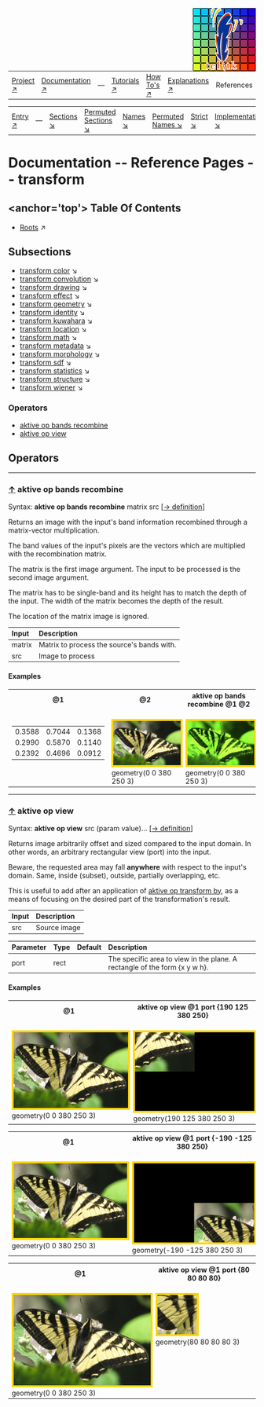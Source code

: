 <img src='../assets/aktive-logo-128.png' style='float:right;'>

||||||||
|---|---|---|---|---|---|---|
|[Project ↗](../../README.md)|[Documentation ↗](../index.md)|&mdash;|[Tutorials ↗](../tutorials.md)|[How To's ↗](../howtos.md)|[Explanations ↗](../explanations.md)|References|

|||||||||
|---|---|---|---|---|---|---|---|
|[Entry ↗](index.md)|&mdash;|[Sections ↘](bysection.md)|[Permuted Sections ↘](bypsection.md)|[Names ↘](byname.md)|[Permuted Names ↘](bypname.md)|[Strict ↘](strict.md)|[Implementations ↘](bylang.md)|

# Documentation -- Reference Pages -- transform

## <anchor='top'> Table Of Contents

  - [Roots](bysection.md) ↗


## Subsections


 - [transform color](transform_color.md) ↘
 - [transform convolution](transform_convolution.md) ↘
 - [transform drawing](transform_drawing.md) ↘
 - [transform effect](transform_effect.md) ↘
 - [transform geometry](transform_geometry.md) ↘
 - [transform identity](transform_identity.md) ↘
 - [transform kuwahara](transform_kuwahara.md) ↘
 - [transform location](transform_location.md) ↘
 - [transform math](transform_math.md) ↘
 - [transform metadata](transform_metadata.md) ↘
 - [transform morphology](transform_morphology.md) ↘
 - [transform sdf](transform_sdf.md) ↘
 - [transform statistics](transform_statistics.md) ↘
 - [transform structure](transform_structure.md) ↘
 - [transform wiener](transform_wiener.md) ↘

### Operators

 - [aktive op bands recombine](#op_bands_recombine)
 - [aktive op view](#op_view)

## Operators

---
### [↑](#top) <a name='op_bands_recombine'></a> aktive op bands recombine

Syntax: __aktive op bands recombine__ matrix src [[→ definition](/file?ci=trunk&ln=5&name=etc/transformer/filter/recombine.tcl)]

Returns an image with the input's band information recombined through a matrix-vector multiplication.

The band values of the input's pixels are the vectors which are multiplied with the recombination matrix.

The matrix is the first image argument. The input to be processed is the second image argument.

The matrix has to be single-band and its height has to match the depth of the input. The width of the matrix becomes the depth of the result.

The location of the matrix image is ignored.

|Input|Description|
|:---|:---|
|matrix|Matrix to process the source's bands with.|
|src|Image to process|

#### <a name='op_bands_recombine__examples'></a> Examples

<a name='op_bands_recombine__examples__e1'></a><table>
<tr><th>@1
    <br>&nbsp;</th>
    <th>@2
    <br>&nbsp;</th>
    <th>aktive op bands recombine @1 @2
    <br>&nbsp;</th></tr>
<tr><td valign='top'><table><tr><td>0.3588</td><td>0.7044</td><td>0.1368</td></tr><tr><td>0.2990</td><td>0.5870</td><td>0.1140</td></tr><tr><td>0.2392</td><td>0.4696</td><td>0.0912</td></tr></table></td>
    <td valign='top'><img src='example-00311.gif' alt='@2' style='border:4px solid gold'>
    <br>geometry(0 0 380 250 3)</td>
    <td valign='top'><img src='example-00312.gif' alt='aktive op bands recombine @1 @2' style='border:4px solid gold'>
    <br>geometry(0 0 380 250 3)</td></tr>
</table>


---
### [↑](#top) <a name='op_view'></a> aktive op view

Syntax: __aktive op view__ src (param value)... [[→ definition](/file?ci=trunk&ln=5&name=etc/transformer/viewport.tcl)]

Returns image arbitrarily offset and sized compared to the input domain. In other words, an arbitrary rectangular view (port) into the input.

Beware, the requested area may fall __anywhere__ with respect to the input's domain. Same, inside (subset), outside, partially overlapping, etc.

This is useful to add after an application of [aktive op transform by](transform_structure_warp.md#op_transform_by), as a means of focusing on the desired part of the transformation's result.

|Input|Description|
|:---|:---|
|src|Source image|

|Parameter|Type|Default|Description|
|:---|:---|:---|:---|
|port|rect||The specific area to view in the plane. A rectangle of the form {x y w h}.|

#### <a name='op_view__examples'></a> Examples

<a name='op_view__examples__e1'></a><table>
<tr><th>@1
    <br>&nbsp;</th>
    <th>aktive op view @1 port {190 125 380 250}
    <br>&nbsp;</th></tr>
<tr><td valign='top'><img src='example-00644.gif' alt='@1' style='border:4px solid gold'>
    <br>geometry(0 0 380 250 3)</td>
    <td valign='top'><img src='example-00645.gif' alt='aktive op view @1 port {190 125 380 250}' style='border:4px solid gold'>
    <br>geometry(190 125 380 250 3)</td></tr>
</table>

<a name='op_view__examples__e2'></a><table>
<tr><th>@1
    <br>&nbsp;</th>
    <th>aktive op view @1 port {-190 -125 380 250}
    <br>&nbsp;</th></tr>
<tr><td valign='top'><img src='example-00646.gif' alt='@1' style='border:4px solid gold'>
    <br>geometry(0 0 380 250 3)</td>
    <td valign='top'><img src='example-00647.gif' alt='aktive op view @1 port {-190 -125 380 250}' style='border:4px solid gold'>
    <br>geometry(-190 -125 380 250 3)</td></tr>
</table>

<a name='op_view__examples__e3'></a><table>
<tr><th>@1
    <br>&nbsp;</th>
    <th>aktive op view @1 port {80 80 80 80}
    <br>&nbsp;</th></tr>
<tr><td valign='top'><img src='example-00648.gif' alt='@1' style='border:4px solid gold'>
    <br>geometry(0 0 380 250 3)</td>
    <td valign='top'><img src='example-00649.gif' alt='aktive op view @1 port {80 80 80 80}' style='border:4px solid gold'>
    <br>geometry(80 80 80 80 3)</td></tr>
</table>



